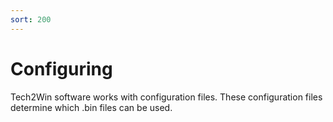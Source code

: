 ```yaml
---
sort: 200
---
```


# Configuring

Tech2Win software works with configuration files. These configuration files determine which .bin files can be used.

